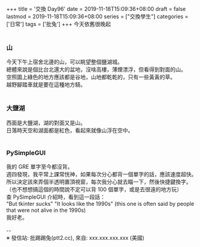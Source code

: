 +++
title = '交換 Day96'
date = 2019-11-18T15:09:36+08:00
draft = false
lastmod = 2019-11-18T15:09:36+08:00
series = ["交換學生"]
categories = ['日常']
tags = ['批兔']
+++
今天依舊很晚起<br>
<br>
### 山 
今天下午上宿舍北邊的山，可以眺望整個鹽湖城。<br>
總體來說是個比台北還大的盆地，沒啥高樓，薄煙漂浮，但看得到對面的山。<br>
空照圖上綠色的地方應該都是谷地，山地都乾乾的，只有一些黃黃的草。<br>
越野腳踏車就是要在這種地方騎。<br>
<br>
### 大鹽湖 
西面是大鹽湖，湖的對面又是山。<br>
日落時天空和湖面都是紅色，看起來就像山浮在空中。<br>
<br>
### PySimpleGUI 
我的 GRE 單字至今都沒背。<br>
週四發現，我平常上課常恍神，如果每次分心都背一個單字的話，應該速度超快。<br>
所以決定該來弄個半透明置頂視窗，每次我分心就去瞄一下，然後快捷鍵換字。<br>
（也不想想搞這個的時間說不定可以背 100 個單字，或是去很遠的地方玩）<br>
查 PySimpleGUI 介紹時，看到這一段話：<br>
"But tkinter sucks" "It looks like the 1990s" (this one is often said by people that were not alive in the 1990s)<br>
我好老。<br>
<br>
--<br>
※ 發信站: 批踢踢兔(ptt2.cc), 來自: xxx.xxx.xxx.xxx (美國)<br>
